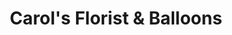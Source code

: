 ---
title: "Carol's Florist & Balloons"
url: /barnwell/carols-florist-und-balloons/
shop: Blumen
---